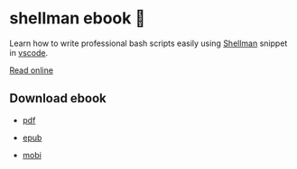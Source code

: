 # shellman ebook :orange_book:

Learn how to write professional bash scripts easily using [Shellman](https://marketplace.visualstudio.com/items?itemName=Remisa.shellman) snippet in  [vscode](https://code.visualstudio.com/).

[Read online](https://leanpub.com/shellman/read_full?preview=true)

## Download ebook

- [pdf](https://github.com/remisa-yousefvand/shellman-ebook/files/2730547/shellman-2019-01-06.pdf.zip)

- [epub](https://github.com/remisa-yousefvand/shellman-ebook/files/2730548/shellman-2019-01-06.epub.zip)

- [mobi](https://github.com/remisa-yousefvand/shellman-ebook/files/2730550/shellman-2019-01-06.mobi.zip)
